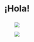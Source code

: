 
<h1>
  <p align="center">
    ¡Hola!
  </p>
</h1>

<p align="center">
  <img src="https://komarev.com/ghpvc/?username=viperML" />
</p>

<p align="center">  
  <img src="https://github-readme-stats.vercel.app/api?username=viperML&show_icons=true" />
</p>
